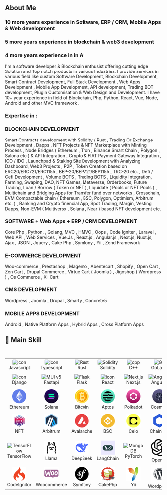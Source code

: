 ## About Me

### 10 more years experience in Software, ERP / CRM, Mobile Apps & Web development
### 5 more years experience in blockchain & web3 development
### 4 more years experience in in AI

I'm a software developer & Blockchain enthusist offering cutting edge Solution and Top notch products in various Industries. I provide services in various field like custom Software Development, Blockchain Development, Smart Contract Development, Full Stack Development , Web Apps Development , Mobile App Development, API development, Trading BOT development, Plugin Customisation & Web Design and Development. I have 10+ year experience in field of Blockchain, Php, Python, React, Vue, Node, Android and other MVC framework .

### Expertise in :

### BLOCKCHAIN DEVELOPMENT

Smart Contracts development with Solidity / Rust , Trading Or Exchange Development , Dapps , NFT Projects & NFT Marketplace with Minting Process , Node Bridges ( Ethereum , Tron , Binance Smart Chain , Polygon , Salona etc ) & API Integration , Crypto & FIAT Payment Gateway Integration , ICO / IDO , Launchpad & Staking Site Development with Analyzing Dashboard, Web3 Projects , P2P , Token Creation based on ERC20/ERC721/ERC1155 , BEP-20/BEP721/BEP1155 , TRC-20 etc. , Defi / Cefi Development , Volume BOTS , Trading BOTS , Liquidity Integration, Farming, Swaping, DAO, NFT Games, Metaverse, Orderbooks, Future Trading, Loan / Borrow ( Token or NFT ), Liquidate ( Pools or NFT Pools ) , Multichain and Bridging Apps for Transfer fund over networks , Crosschain, EVM Compactable chain ( Ethereum , BSC, Polygon, Optimism, Arbitrum etc. ) , Banking and Crypto finencial App, Spot Trading, Margin, Vesting Dapps, Non-EVM ( Multiversx , Solana , Near ) based NFT development etc.

### SOFTWARE + Web Apps + ERP / CRM DEVELOPMENT

Core Php , Python, , Golang, MVC , HMVC , Oops , Code Igniter , Laravel , Web API , Web Services , Vue.Js , React.js , Angular.js , Next.js, Nuxt.js, Ajax , JSON , Jquery , Cake Php , Symfony , Yii , Zend Framework

### E-COMMERCE DEVELOPMENT

Woo-commerce , Prestashop , Magento , Abentecart , Shopify , Open Cart , Zen Cart , Drupal Commerce , Virtue Cart ( Joomla ) , Jigoshop ( Wordpress ) , Os Commerce , X- Cart

### CMS DEVELOPMENT

Wordpress , Joomla , Drupal , Smarty , Concrete5

### MOBILE APPS DEVELOPMENT

Android , Native Platform Apps , Hybrid Apps , Cross Platform Apps

##  🥇 Main Skill

<br />

<table align="center">
<!-- skill -->
  <tr>
    <td align="center" width="90">
      <img src="https://techstack-generator.vercel.app/js-icon.svg" alt="icon" width="55" height="55" />
      <br>Javascript
    </td>
    <td align="center" width="90">
      <img src="https://techstack-generator.vercel.app/ts-icon.svg" alt="icon" width="55" height="55" />
      <br>Typescript
    </td>
    <td align="center" width="90">
      <img src="https://skillicons.dev/icons?i=rust" width="45" height="45" alt="Rust" />
      <br>Rust
    </td>
     <td align="center" width="90">
      <img src="https://skillicons.dev/icons?i=solidity" width="45" height="45" alt="Solidity" />
      <br>Solidity
    </td>
    <td align="center" width="90">
      <img src="https://skillicons.dev/icons?i=cpp" width="45" height="45" alt="cpp" />
      <br>C++
    </td>
    <td align="center" width="90">
      <img src="https://skillicons.dev/icons?i=go" width="45" height="45" alt="Go" />
      <br>GoLang
    </td>
    <td align="center" width="90">
      <img src="https://techstack-generator.vercel.app/python-icon.svg" alt="icon" width="55" height="55" />
      <br>Python
    </td>
    <td align="center" width="90">
      <img src="https://skillicons.dev/icons?i=php" width="45" height="45" alt="php" />
      <br>PHP
    </td>
    <td align="center" width="90">
      <img src="https://skillicons.dev/icons?i=ruby" width="45" height="45" alt="Ruby" />
      <br>Ruby
    </td>
    <td align="center" width="90">
      <img src="https://skillicons.dev/icons?i=java" width="45" height="45" alt="java" />
      <br>java
    </td>
  </tr>
<!-- framework -->
<tr>
<td align="center" width="90">
      <img src="https://techstack-generator.vercel.app/django-icon.svg" alt="icon" width="55" height="55" />
      <br>Django
    </td>
    <td align="center" width="90">
      <img src="https://skillicons.dev/icons?i=fastapi" width="45" height="45" alt="MUI v5" />
      <br>Fastapi
    </td>
    <td align="center" width="90">
      <img src="https://skillicons.dev/icons?i=flask" width="45" height="45" alt="Flask" />
      <br>Flask
    </td>
    <td align="center" width="90">
      <img src="https://techstack-generator.vercel.app/react-icon.svg" alt="icon" width="55" height="55" />
      <br>React
    </td>
    <td align="center" width="90">
      <img src="https://skillicons.dev/icons?i=nextjs" width="45" height="45" alt="Next.js" />
      <br>Next.js
    </td>
    <td align="center" width="90">
      <img src="https://skillicons.dev/icons?i=angular" width="45" height="45" alt="Angular" />
      <br>Angular
    </td>
    <td align="center" width="90">
      <img src="https://skillicons.dev/icons?i=express" width="45" height="45" alt="Express" />
      <br>Express
    </td>
    <td align="center" width="90">
      <img src="https://skillicons.dev/icons?i=nodejs" width="45" height="45" alt="nodejs" />
      <br>Nodejs
    </td>
        <td align="center" width="90">
      <img src="https://skillicons.dev/icons?i=nestjs" width="45" height="45" alt="nestjs" />
      <br>Nestjs
    </td>
    <td align="center" width="90">
      <img src="https://skillicons.dev/icons?i=laravel" width="45" height="45" alt="Laravel" />
      <br>Laravel
    </td>
  </tr>
<!-- common -->
<!-- network -->
<tr>
  <td align="center" width="90">
      <img src="./icons/ethereum.png" height="45" >
      <br>Ethereum
    </td>
    <td align="center" width="90">
      <img src="./icons/solana.png" height="45" >
      <br>Solana
    </td>
    <td align="center" width="90">
      <img src="./icons/bitcoin.png" height="45" >
      <br>Bitcoin
    </td>
    <td align="center" width="90">
      <img src="./icons/aptos1.png" height="45" >
      <br>Aptos
    </td>
    <td align="center" width="90">
      <img src="./icons/polkadot1.png" height="45" >
      <br>Polkadot
    </td>
    <td align="center" width="90">
      <img src="./icons/cosmos.png" height="45" >
      <br>Cosmos
    </td>
    <td align="center" width="90">
      <img src="./icons/polygon1.png" height="45" >
      <br>Polygon
    </td>
    <td align="center" width="90">
      <img src="./icons/ton.png" height="45" >
      <br>Ton
    </td>
    <td align="center" width="90">
      <img src="./icons/trx.png" height="45" >
      <br>Tron
    </td>
    <td align="center" width="90">
      <img src="./icons/sui.png" height="45" >
      <br>Sui
    </td>
  </tr>

  <tr>
  <td align="center" width="90">
      <img src="./icons/1.png" height="45" >
      <br>NFT
    </td>
    <td align="center" width="90">
      <img src="./icons/2.png" height="45" >
      <br>Arbitrum
    </td>
    <td align="center" width="90">
      <img src="./icons/3.png" height="45" >
      <br>Avalanche
    </td>
    <td align="center" width="90">
      <img src="./icons/4.svg" height="45" >
      <br>BSC
    </td>
    <td align="center" width="90">
      <img src="./icons/5.png" height="45" >
      <br>Celo
    </td>
    <td align="center" width="90">
      <img src="./icons/6.png" height="45" >
      <br>Chainlink
    </td>
    <td align="center" width="90">
      <img src="./icons/7.png" height="45" >
      <br>Fantom
    </td>
    <td align="center" width="90">
      <img src="./icons/8.png" height="45" >
      <br>Moon River
    </td>
    <td align="center" width="90">
      <img src="./icons/9.png" height="45" >
      <br>Optimism
    </td>
    <td align="center" width="90">
      <img src="./icons/10.png" height="45" >
      <br>Multiversx
    </td>
  </tr>
  
  <tr>
    <td align="center" width="90">
      <img src="https://skillicons.dev/icons?i=tensorflow" width="45" height="45" alt="TensorFlow" />
      <br>TensorFlow
    </td>
    <td align="center" width="90">
      <img src="./icons/llama.png" width="45" height="45" alt="binance" />
      <br>Llama
    </td>
    <td align="center" width="90">
      <img src="./icons/deepseek.png" width="45" height="45" alt="Flutter" />
      <br>DeepSeek
    </td>
    <td align="center" width="90">
      <img src="./icons/langchain.jpg" width="45" height="45" alt="MUI v5" />
      <br>LangChain
    </td>
    <td align="center" width="90">
      <img src="https://skillicons.dev/icons?i=pytorch" width="45" height="45" alt="MongoDB" />
      <br>PyTorch
    </td>
    <td align="center" width="90">
      <img src="./icons/openai.svg" alt="icon" width="55" height="55" />
      <br>OpenAI
    </td>
    <td align="center" width="90">
      <img src="./icons/huggingface.png" width="45" height="45" alt="PostgreSQL" />
      <br>Hugging Face
    </td>
    <td align="center" width="90">
      <img src="./icons/keras.svg" width="45" height="45" alt="SQLite" />
      <br>Keras
    </td>
    <td align="center" width="90">
      <img src="https://techstack-generator.vercel.app/mysql-icon.svg" width="45" height="45" alt="nestjs" />
      <br>SQL
    </td>
    <td align="center" width="90">
      <img src="https://skillicons.dev/icons?i=mongodb" width="45" height="45" alt="svelte" />
      <br>MongoDB
    </td>
  </tr>

  <tr>
    <td align="center" width="90">
      <img src="./icons/11.png" width="45" height="45"  />
      <br>CodeIgnitor
    </td>
    <td align="center" width="90">
      <img src="./icons/12.png" width="45" height="45" />
      <br>Woocommerce
    </td>
    <td align="center" width="90">
      <img src="./icons/13.png" width="45" height="45" />
      <br>Symfony
    </td>
    <td align="center" width="90">
      <img src="./icons/14.png" width="45" height="45" />
      <br>CakePhp
    </td>
    <td align="center" width="90">
      <img src="./icons/15.png" width="45" height="45" />
      <br>Yii
    </td>
    <td align="center" width="90">
      <img src="./icons/16.png" alt="icon" width="55" height="55" />
      <br>Wordpress
    </td>

  </tr>
  
</table>
